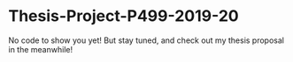 # Thesis-Project-P499-2019-20
No code to show you yet! But stay tuned, and check out my thesis proposal in the meanwhile!
